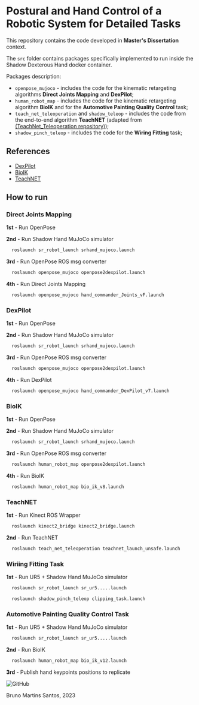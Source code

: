 # Postural and Hand Control of a Robotic System for Detailed Tasks

This repository contains the code developed in **Master's Dissertation** context.

The `src` folder contains packages specifically implemented to run inside the Shadow Dexterous Hand docker container.

Packages description:
  - `openpose_mujoco` - includes the code for the kinematic retargeting algorithms **Direct Joints Mapping** and **DexPilot**;
  - `human_robot_map` - includes the code for the kinematic retargeting algorithm **BioIK** and for the **Automotive Painting Quality Control** task;
  - `teach_net_teleoperation` and `shadow_teleop` - includes the code from the end-to-end algorithm **TeachNET** (adapted from [(TeachNet_Teleoperation repository)]([https://github.com/jorgef1299/SERP](https://github.com/TAMS-Group/TeachNet_Teleoperation)));
  - `shadow_pinch_teleop` - includes the code for the **Wiring Fitting** task;

## References

 - [DexPilot](https://doi.org/10.1109/ICRA40945.2020.9197124)
 - [BioIK](https://doi.org/10.1109/ICRA.2018.8460799)
 - [TeachNET](https://doi.org/10.1109/ICRA.2019.8794277)

## How to run

### Direct Joints Mapping

**1st** - Run OpenPose

**2nd** - Run Shadow Hand MuJoCo simulator
```bash
  roslaunch sr_robot_launch srhand_mujoco.launch
```

**3rd** - Run OpenPose ROS msg converter
```bash
  roslaunch openpose_mujoco openpose2dexpilot.launch
```

**4th** - Run Direct Joints Mapping
```bash
  roslaunch openpose_mujoco hand_commander_Joints_vF.launch
```

### DexPilot

**1st** - Run OpenPose

**2nd** - Run Shadow Hand MuJoCo simulator
```bash
  roslaunch sr_robot_launch srhand_mujoco.launch
```

**3rd** - Run OpenPose ROS msg converter
```bash
  roslaunch openpose_mujoco openpose2dexpilot.launch
```

**4th** - Run DexPilot
```bash
  roslaunch openpose_mujoco hand_commander_DexPilot_v7.launch
```

### BioIK

**1st** - Run OpenPose

**2nd** - Run Shadow Hand MuJoCo simulator
```bash
  roslaunch sr_robot_launch srhand_mujoco.launch
```

**3rd** - Run OpenPose ROS msg converter
```bash
  roslaunch human_robot_map openpose2dexpilot.launch
```

**4th** - Run BioIK
```bash
  roslaunch human_robot_map bio_ik_v8.launch
```

### TeachNET

**1st** - Run Kinect ROS Wrapper
```bash
  roslaunch kinect2_bridge kinect2_bridge.launch
```

**2nd** - Run TeachNET
```bash
  roslaunch teach_net_teleoperation teachnet_launch_unsafe.launch
```

### Wiriing Fitting Task

**1st** - Run UR5 + Shadow Hand MuJoCo simulator
```bash
  roslaunch sr_robot_launch sr_ur5.....launch
```

```bash
  roslaunch shadow_pinch_teleop clipping_task.launch
```

### Automotive Painting Quality Control Task

**1st** - Run UR5 + Shadow Hand MuJoCo simulator
```bash
  roslaunch sr_robot_launch sr_ur5.....launch
```

**2nd** - Run BioIK
```bash
  roslaunch human_robot_map bio_ik_v12.launch
```

**3rd** - Publish hand keypoints positions to replicate


![GitHub](https://github.com/BrunoSantosCode/ShadowHand_MastersDissertation/assets/78873048/2d035f65-0977-4cc2-a0be-0c87cf1df7f3)

Bruno Martins Santos, 2023
